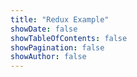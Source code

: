 ```yaml
---
title: "Redux Example"
showDate: false
showTableOfContents: false
showPagination: false
showAuthor: false
---
```

